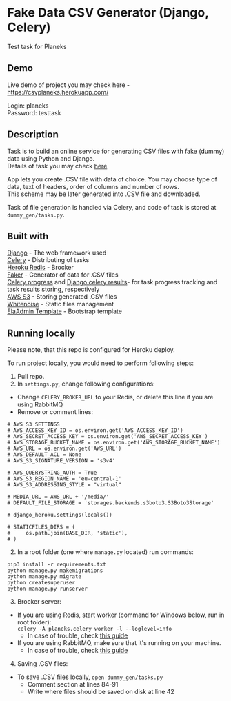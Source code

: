 # Fake Data CSV Generator (Django, Celery)
Test task for Planeks

## Demo

Live demo of project you may check here - https://csvplaneks.herokuapp.com/

Login: planeks  
Password: testtask  



## Description

Task is to build an online service for generating CSV files with fake (dummy)
data using Python and Django.   
Details of task you may check [here](Test_task.pdf)

App lets you create .CSV file with data of choice. You may choose type of data, text of headers, order of columns and number of rows.   
This scheme may be later generated into .CSV file and downloaded.  

Task of file generation is handled via Celery, and code of task is stored at ```dummy_gen/tasks.py```.

## Built with
[Django](https://www.djangoproject.com/) - The web framework used  
[Celery](https://docs.celeryproject.org/en/stable/django/first-steps-with-django.html) - Distributing of tasks  
[Heroku Redis](https://elements.heroku.com/addons/heroku-redis) - Brocker  
[Faker](https://faker.readthedocs.io/en/master/) - Generator of data for .CSV files  
[Celery progress](https://github.com/czue/celery-progress) and [Django celery results](https://github.com/celery/django-celery-results)- for task progress tracking and task results storing, respectively  
[AWS S3](https://devcenter.heroku.com/articles/s3) - Storing generated .CSV files  
[Whitenoise](http://whitenoise.evans.io/en/stable/django.html) - Static files management  
[ElaAdmin Template](https://github.com/puikinsh/ElaAdmin) - Bootstrap template  


## Running locally
Please note, that this repo is configured for Heroku deploy.

To run project locally, you would need to perform following steps:
1. Pull repo. 
2. In ```settings.py```, change following configurations:
 * Change ```CELERY_BROKER_URL``` to your Redis, or delete this line if you are using RabbitMQ
 * Remove or comment lines:
 
 ```
 # AWS S3 SETTINGS
# AWS_ACCESS_KEY_ID = os.environ.get('AWS_ACCESS_KEY_ID')
# AWS_SECRET_ACCESS_KEY = os.environ.get('AWS_SECRET_ACCESS_KEY')
# AWS_STORAGE_BUCKET_NAME = os.environ.get('AWS_STORAGE_BUCKET_NAME')
# AWS_URL = os.environ.get('AWS_URL')
# AWS_DEFAULT_ACL = None
# AWS_S3_SIGNATURE_VERSION = 's3v4'

# AWS_QUERYSTRING_AUTH = True
# AWS_S3_REGION_NAME = 'eu-central-1'
# AWS_S3_ADDRESSING_STYLE = "virtual"

# MEDIA_URL = AWS_URL + '/media/'
# DEFAULT_FILE_STORAGE = 'storages.backends.s3boto3.S3Boto3Storage'

# django_heroku.settings(locals())

# STATICFILES_DIRS = (
#     os.path.join(BASE_DIR, 'static'),
# )
```
2. In a root folder (one where ```manage.py``` located) run commands:  
```
pip3 install -r requirements.txt
python manage.py makemigrations
python manage.py migrate
python createsuperuser
python manage.py runserver
```
3. Brocker server: 
 *  If you are using Redis, start worker (command for Windows below, run in root folder):  
    ``` celery -A planeks.celery worker -l --loglevel=info ```  
     - In case of trouble, check [this guide](https://youtu.be/BbPswIqn2VI)  
 * If you are using RabbitMQ, make sure that it's running on your machine.  
     - In case of trouble, check [this guide](https://youtu.be/fBfzE0yk97k)
     
4. Saving .CSV files:
 * To save .CSV files locally, ```open dummy_gen/tasks.py```
   - Comment section at lines 84-91 
   - Write where files should be saved on disk at line 42
